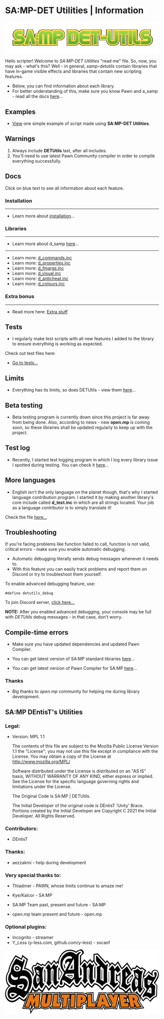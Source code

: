 # SA:MP-DET Utilities | Information
![image](img/detutils.png)

Hello scripter! Welcome to *SA:MP-DET Utilities* "read me" file. So, now, you may ask - what's this? Well - in general, *samp-detutils* contain libraries that have in-game visible effects and libraries that contain new scripting features. 
- Below, you can find information about each library.
- For better understanding of this, make sure you know Pawn and a_samp - read all the docs [here](https://team.sa-mp.com/wiki-archive.html)...

## Examples

- [View](d_example.md) one simple example of script made using **SA:MP-DET Utilities**.

## Warnings
1. Always include **DETUtils** last, after all includes.
2. You'll need to use latest Pawn Community compiler in order to compile everything successfully.
## Docs
Click on blue text to see all information about each feature.
### Installation
------------------------------------------
- Learn more about [installation](d_installation.md)...
### Libraries
------------------------------------------
- Learn more about d_samp [here](d_samp.md)...
------------------------------------------
- Learn more: [d_commands.inc](d_commands.md)
- Learn more: [d_properties.inc](d_properties.md)
- Learn more: [d_fmargs.inc](d_fmargs.md)
- Learn more: [d_visual.inc](d_visual.md)
- Learn more: [d_anticheat.inc](d_anticheat.md)
- Learn more: [d_colours.inc](d_colours.md)
### Extra bonus
------------------------------------------
- Read more here: [Extra stuff](d_extra.md)
## Tests
- I regularly make test scripts with all new features I added to the library to ensure everything is working as expected.

Check out test files here:

- [Go to tests...](https://github.com/DentisT-SAMP/samp-detutils/tree/master/tests)

## Limits

- Everything has its limits, so does DETUtils - view them [here](d_limits.md)...

## Beta testing

- Beta testing program is currently down since this project is far away from being done. Also, according to news - new **open.mp** is coming soon, so these libraries shall be updated regularly to keep up with the project.

## Test log

- Recently, I started test logging program in which I log every library issue I spotted during testing. You can check it [here](d_testlog.md)...

## More languages

- English isn't the only language on the planet though, that's why I started language contribution program. I started it by making another library's core include called **d_text.inc** in which are all strings located. Your job as a language contributor is to simply translate it!

Check the file [here...](DETUTILS\d_extra\d_text.inc)

## Troubleshooting

If you're facing problems like function failed to call, function is not valid, critical errors - make sure you enable automatic debugging.
- Automatic debugging literally sends debug messages whenever it needs to.
- With this feature you can easily track problems and report them on Discord or try to troubleshoot them yourself.

To enable advanced debugging feature, use:

```pawn
#define detutils_debug
```

To join Discord server, [click here...](https://discord.gg/samp)

**NOTE:** After you enabled advanced debugging, your console may be full with *DETUtils* debug messages - in that case, don't worry.

## Compile-time errors

- Make sure you have updated dependencies and updated Pawn Compiler.

- You can get latest version of SA:MP standard libraries [here](https://github.com/pawn-lang/samp-stdlib)...

- You can get latest version of Pawn Compiler for SA:MP [here](https://github.com/pawn-lang/compiler/releases)...

### Thanks

- Big thanks to *open.mp* community for helping me during library development.

## SA:MP DEntisT's Utilities

### Legal:

- Version: MPL 1.1
    
    The contents of this file are subject to the Mozilla Public License Version 
    1.1 the "License"; you may not use this file except in compliance with 
    the License. You may obtain a copy of the License at 
    http://www.mozilla.org/MPL/
    
    Software distributed under the License is distributed on an "AS IS" basis,
    WITHOUT WARRANTY OF ANY KIND, either express or implied. See the License
    for the specific language governing rights and limitations under the
    License.
    
    The Original Code is SA:MP | DETUtils.
    
    The Initial Developer of the original code is DEntisT 'Unity' Brace.
    Portions created by the Initial Developer are Copyright C 2021
    the Initial Developer. All Rights Reserved.

### Contributors:

- DEntisT

### Thanks:

- aezzakmi - help during development

### Very special thanks to:

- Thiadmer - PAWN, whose limits continue to amaze me!

- Kye/Kalcor - SA:MP

- SA:MP Team past, present and future - SA:MP

- open.mp team present and future - open.mp

### Optional plugins:

- Incognito - streamer
- Y_Less (y-less.com, github.com/y-less) - sscanf

![image](img/d_samp_wordmark.png)
